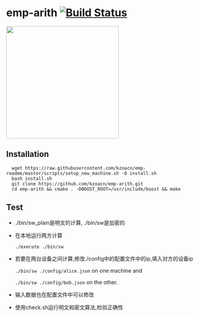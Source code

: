 # emp-arith [![Build Status](https://kzoacn.visualstudio.com/emp-arith/_apis/build/status/kzoacn.emp-arith?branchName=master)](https://kzoacn.visualstudio.com/emp-arith/_build/latest?definitionId=1&branchName=master)

<img src="https://raw.githubusercontent.com/emp-toolkit/emp-readme/master/art/logo-full.jpg" width=300px/>

## Installation

      wget https://raw.githubusercontent.com/kzoacn/emp-readme/master/scripts/setup_new_machine.sh -O install.sh
      bash install.sh
      git clone https://github.com/kzoacn/emp-arith.git
      cd emp-arith && cmake . -DBOOST_ROOT=/usr/include/boost && make 

## Test

* ./bin/sw_plain是明文的计算, ./bin/sw是加密的

* 在本地运行两方计算

   `./execute ./bin/sw`
* 若要在两台设备之间计算,修改./config中的配置文件中的ip,填入对方的设备ip

  `./bin/sw ./config/alice.json` on one machine and 
  
  `./bin/sw ./config/bob.json` on the other.
  
* 输入数据也在配置文件中可以修改

* 使用check.sh运行明文和密文算法,检验正确性
